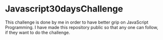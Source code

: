 # Javascript30daysChallenge
This challenge is done by me in order to have better grip on JavaScript Programming.
I have made this repository public so that any one can follow, if they want to do the challenge.
